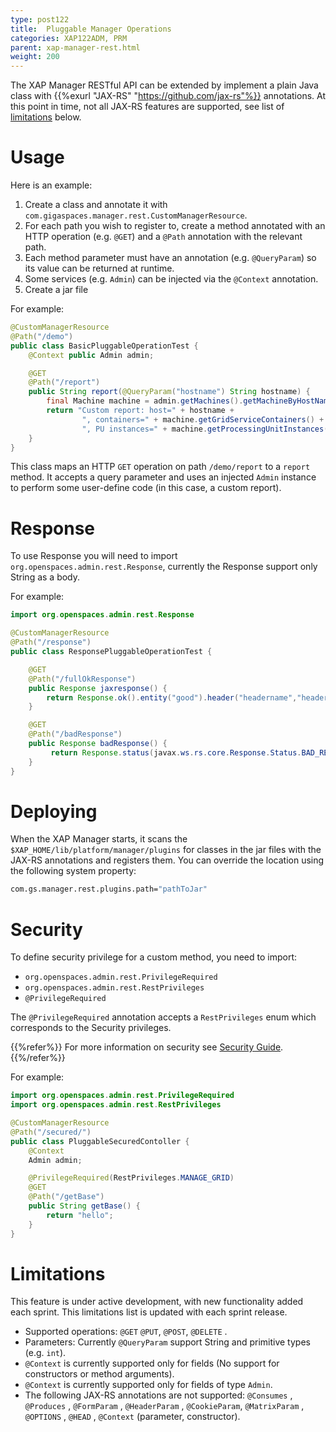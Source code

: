 ```yaml
---
type: post122
title:  Pluggable Manager Operations
categories: XAP122ADM, PRM
parent: xap-manager-rest.html
weight: 200
---
```

 

 
 
The XAP Manager RESTful API can be extended by implement a plain Java class with {{%exurl "JAX-RS" "https://github.com/jax-rs"%}} annotations. 
At this point in time, not all JAX-RS features are supported, see list of [limitations](#limitations) below.

# Usage

Here is an example:<br>
1. Create a class and annotate it with `com.gigaspaces.manager.rest.CustomManagerResource`. <br>
2. For each path you wish to register to, create a method annotated with an HTTP operation (e.g. `@GET`) and a `@Path` annotation with the relevant path.<br>
3. Each method parameter must have an annotation (e.g. `@QueryParam`) so its value can be returned at runtime.<br>
4. Some services (e.g. `Admin`) can be injected via the `@Context` annotation.<br>
5. Create a jar file


For example:

```java
@CustomManagerResource
@Path("/demo")
public class BasicPluggableOperationTest {
    @Context public Admin admin;

    @GET
    @Path("/report")
    public String report(@QueryParam("hostname") String hostname) {
        final Machine machine = admin.getMachines().getMachineByHostName(hostname);
        return "Custom report: host=" + hostname + 
                ", containers=" + machine.getGridServiceContainers() + 
                ", PU instances=" + machine.getProcessingUnitInstances();
    }
}
```

This class maps an HTTP `GET` operation on path `/demo/report` to a `report` method. 
It accepts a query parameter and uses an injected `Admin` instance to perform some user-define code (in this case, a custom report).

# Response

To use Response you will need to import `org.openspaces.admin.rest.Response`, currently the Response support only String as a body.

For example:
```java
import org.openspaces.admin.rest.Response

@CustomManagerResource
@Path("/response")
public class ResponsePluggableOperationTest {

    @GET
    @Path("/fullOkResponse")
    public Response jaxresponse() {
        return Response.ok().entity("good").header("headername","headervalue").build();
    }

    @GET
    @Path("/badResponse")
    public Response badResponse() {
         return Response.status(javax.ws.rs.core.Response.Status.BAD_REQUEST).header("headername","headervalue").build();
    }
}
```


# Deploying

When the XAP Manager starts, it scans the `$XAP_HOME/lib/platform/manager/plugins` for classes in the jar files with the JAX-RS annotations and registers them.
You can override the location using the following system property:

```bash
com.gs.manager.rest.plugins.path="pathToJar"
```

# Security

To define security privilege for a custom method, you need to import:
 
- `org.openspaces.admin.rest.PrivilegeRequired`
- `org.openspaces.admin.rest.RestPrivileges`
- `@PrivilegeRequired`

The `@PrivilegeRequired` annotation accepts a `RestPrivileges` enum which corresponds to the Security privileges. 

{{%refer%}}
For more information on security see [Security Guide](../security/).
{{%/refer%}}

For example:
```java
import org.openspaces.admin.rest.PrivilegeRequired
import org.openspaces.admin.rest.RestPrivileges

@CustomManagerResource
@Path("/secured/")
public class PluggableSecuredContoller {
    @Context
    Admin admin;

    @PrivilegeRequired(RestPrivileges.MANAGE_GRID)
    @GET
    @Path("/getBase")
    public String getBase() {
        return "hello";
    }
}
```






# Limitations

This feature is under active development, with new functionality added each sprint. This limitations list is updated with each sprint release.

* Supported operations: `@GET` `@PUT`, `@POST`, `@DELETE` .
* Parameters: Currently `@QueryParam` support String and primitive types (e.g. `int`).
* `@Context` is currently supported only for fields (No support for constructors or method arguments).
* `@Context` is currently supported only for fields of type `Admin`.
* The following JAX-RS annotations are not supported: `@Consumes` , `@Produces` , `@FormParam` , `@HeaderParam` , `@CookieParam`, `@MatrixParam` , `@OPTIONS` , `@HEAD` , `@Context` (parameter, constructor).

